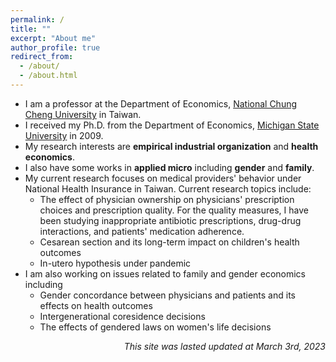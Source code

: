 ```yaml
---
permalink: /
title: ""
excerpt: "About me"
author_profile: true
redirect_from:
  - /about/
  - /about.html
---
```


* I am a professor at the Department of Economics, [National Chung Cheng University](http://econ.ccu.edu.tw) in Taiwan.
* I received my Ph.D. from the Department of Economics, [Michigan State University](http://econ.msu.edu) in 2009.
* My research interests are **empirical industrial organization** and **health economics**. 
* I also have some works in **applied micro** including **gender** and **family**.
* My current research focuses on medical providers' behavior under National Health Insurance in Taiwan. Current research topics include:
  * The effect of physician ownership on physicians' prescription choices and prescription quality. For the quality measures, I have been studying inappropriate antibiotic prescriptions, drug-drug interactions, and patients' medication adherence. 
  * Cesarean section and its long-term impact on children's health outcomes
  * In-utero hypothesis under pandemic
* I am also working on issues related to family and gender economics including
  * Gender concordance between physicians and patients and its effects on health outcomes
  * Intergenerational coresidence decisions 
  * The effects of gendered laws on women's life decisions

<div style="text-align:right"> <em>This site was lasted updated at March 3rd, 2023</em>
